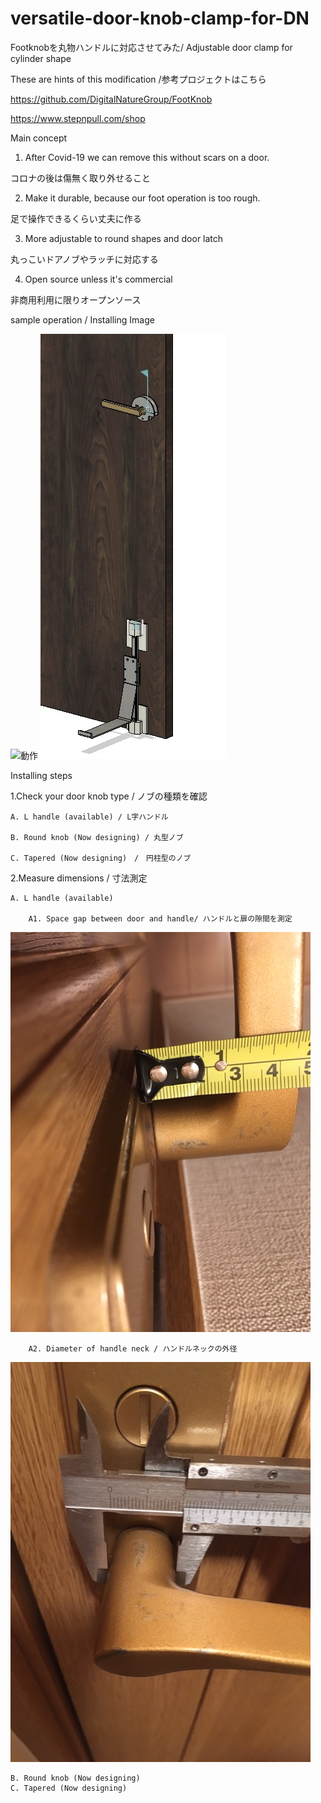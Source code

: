 # versatile-door-knob-clamp-for-DN
Footknobを丸物ハンドルに対応させてみた/ Adjustable door clamp for cylinder shape

These are hints of this modification /参考プロジェクトはこちら

https://github.com/DigitalNatureGroup/FootKnob

https://www.stepnpull.com/shop

Main concept
1. After Covid-19 we can remove this without scars on a door.

コロナの後は傷無く取り外せること

2. Make it durable, because our foot operation is too rough.

足で操作できるくらい丈夫に作る

3. More adjustable to round shapes and door latch

丸っこいドアノブやラッチに対応する

4. Open source unless it's commercial

非商用利用に限りオープンソース


sample operation / Installing Image

![動作](https://github.com/ccfussy/versatile-door-knob-clamp-for-DN/blob/master/foot_knob_clamp%20_small.gif)
![Installing](image/view_install.jpg)



Installing steps

1.Check your door knob type / ノブの種類を確認

	A. L handle (available) / L字ハンドル
 
	B. Round knob (Now designing) / 丸型ノブ
 
	C. Tapered (Now designing)　/　円柱型のノブ 

2.Measure dimensions / 寸法測定

	A. L handle (available)
		
		A1. Space gap between door and handle/ ハンドルと扉の隙間を測定
![測定イメージ](image/measuring_neck_length.JPG)
		
		A2. Diameter of handle neck / ハンドルネックの外径 
![首元](image/measuring_neck.JPG)
   
	B. Round knob (Now designing)
	C. Tapered (Now designing)
